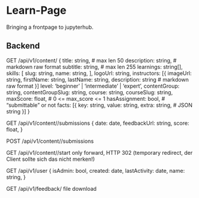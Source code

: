 # Learn-Page

Bringing a frontpage to jupyterhub.

## Backend

GET /api/v1/content/<ID>
{
    title: string,        # max len 50
    description: string,  # markdown raw format
    subtitle: string,     # max len 255
    learnings: string[],
    skills: [
        slug: string,
        name: string,
    ],
    logoUrl: string,
    instructors: [{
            imageUrl: string,
            firstName: string,
            lastName: string,
            description: string  # markdown raw format
    }]
    level: ‘beginner’ | ‘intermediate’ | ‘expert’,
    contentGroup: string,
    contentGroupSlug: string,
    course: string,
    courseSlug: string,
    maxScore: float,  # 0 <= max_score <= 1
    hasAssignment: bool, # “submittable” or not
    facts: [{
        key: string,
        value: string,
        extra: string,   # JSON string
    }]
}


GET /api/v1/content/<ID>/submissions
{
    date: date,
    feedbackUrl: string,
    score: float,
}


POST /api/v1/content/<ID>/submissions

GET /api/v1/content/<ID>/start
	only forward, HTTP 302 (temporary redirect, der Client sollte sich das nicht merken!)

GET /api/v1/user
{
    isAdmin: bool,
    created: date,
    lastActivity: date,
    name: string,
}


GET /api/v1/feedback/<ID>
	file download
